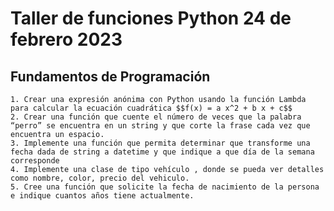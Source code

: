 # Taller de funciones Python 24 de febrero 2023

## Fundamentos de Programación

    1. Crear una expresión anónima con Python usando la función Lambda para calcular la ecuación cuadrática $$f(x) = a x^2 + b x + c$$
    2. Crear una función que cuente el número de veces que la palabra “perro” se encuentra en un string y que corte la frase cada vez que encuentra un espacio.
    3. Implemente una función que permita determinar que transforme una fecha dada de string a datetime y que indique a que día de la semana corresponde 
    4. Implemente una clase de tipo vehículo , donde se pueda ver detalles como nombre, color, precio del vehiculo.
    5. Cree una función que solicite la fecha de nacimiento de la persona e indique cuantos años tiene actualmente.

